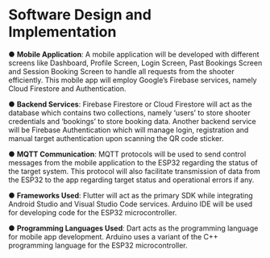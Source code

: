 # Software Design and Implementation

● **Mobile Application**: A mobile application will be developed with different screens like Dashboard, Profile Screen, Login Screen, Past Bookings Screen and Session Booking Screen to handle all requests from the shooter efficiently. This mobile app will employ Google’s Firebase services, namely Cloud Firestore and Authentication.

● **Backend Services**: Firebase Firestore or Cloud Firestore will act as the database which contains two collections, namely ‘users’ to store shooter credentials and ‘bookings’ to store booking data. Another backend service will be Firebase Authentication which will manage login, registration and manual target authentication upon scanning the QR code sticker.

● **MQTT Communication**: MQTT protocols will be used to send control messages from the mobile application to the ESP32 regarding the status of the target system. This protocol will also facilitate transmission of data from the ESP32 to the app regarding target status and operational errors if any.

● **Frameworks Used**: Flutter will act as the primary SDK while integrating Android Studio and Visual Studio Code services. Arduino IDE will be used for developing code for the ESP32 microcontroller.

● **Programming Languages Used**: Dart acts as the programming language for mobile app development. Arduino uses a variant of the C++ programming language for the ESP32 microcontroller.
